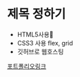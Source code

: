 # 제목 정하기

+ HTML5사용🚓
+ CSS3 사용 flex, grid
+ 깃허브로 웹호스팅

[포트폴리오링크](https://hwang0513.github.io/Test-git/)